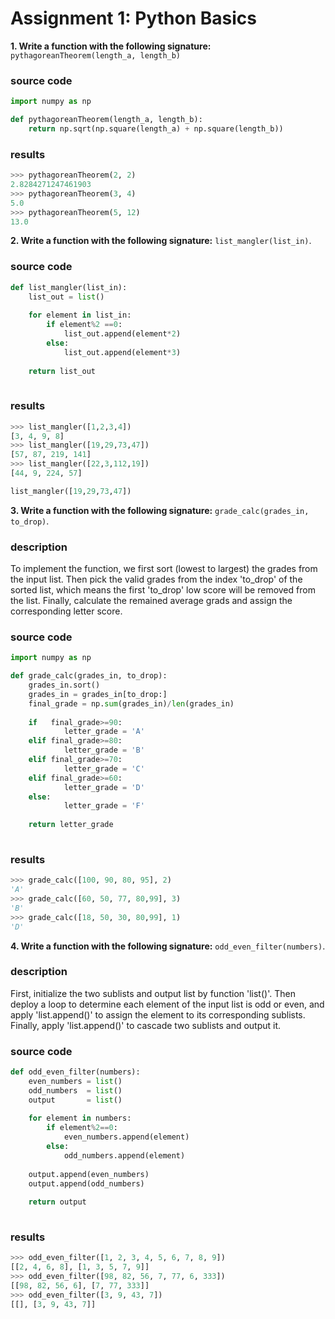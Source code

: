 # Assignment 1: Python Basics

**1. Write a function with the following signature:** `pythagoreanTheorem(length_a, length_b)`
### source code
```python
import numpy as np

def pythagoreanTheorem(length_a, length_b):
    return np.sqrt(np.square(length_a) + np.square(length_b))
```

### results
```python
>>> pythagoreanTheorem(2, 2)
2.8284271247461903
>>> pythagoreanTheorem(3, 4)
5.0
>>> pythagoreanTheorem(5, 12)
13.0
```
**2. Write a function with the following signature:** `list_mangler(list_in)`.
### source code
```python
def list_mangler(list_in):
    list_out = list()
    
    for element in list_in:
        if element%2 ==0:
            list_out.append(element*2) 
        else:
            list_out.append(element*3)
        
    return list_out
    
```
### results

```python
>>> list_mangler([1,2,3,4])
[3, 4, 9, 8]
>>> list_mangler([19,29,73,47])
[57, 87, 219, 141]
>>> list_mangler([22,3,112,19])
[44, 9, 224, 57]
```




    



```python
list_mangler([19,29,73,47])
```
**3. Write a function with the following signature:** `grade_calc(grades_in, to_drop)`.
### description
To implement the function, we first sort (lowest to largest) the grades from the input list. Then pick the valid grades from the index 'to_drop' of the sorted list, which means the first 'to_drop' low score will be removed from the list. Finally, calculate the remained average grads and assign the corresponding letter score.
### source code
```python
import numpy as np

def grade_calc(grades_in, to_drop):
    grades_in.sort()
    grades_in = grades_in[to_drop:]
    final_grade = np.sum(grades_in)/len(grades_in)
    
    if   final_grade>=90:
            letter_grade = 'A'
    elif final_grade>=80:
            letter_grade = 'B' 
    elif final_grade>=70:
            letter_grade = 'C'
    elif final_grade>=60:
            letter_grade = 'D'
    else:
            letter_grade = 'F'
    
    return letter_grade
        
```

### results
```python
>>> grade_calc([100, 90, 80, 95], 2)
'A'
>>> grade_calc([60, 50, 77, 80,99], 3)
'B'
>>> grade_calc([18, 50, 30, 80,99], 1)
'D'
```




    


**4. Write a function with the following signature:** `odd_even_filter(numbers)`.
### description
First, initialize the two sublists and output list by function 'list()'. Then deploy a loop to determine each element of the input list is odd or even, and apply 'list.append()' to assign the element to its corresponding sublists. Finally, apply 'list.append()' to cascade two sublists and output it.
### source code
```python
def odd_even_filter(numbers):
    even_numbers = list()
    odd_numbers  = list()
    output       = list()
    
    for element in numbers:
        if element%2==0:
            even_numbers.append(element)
        else:
            odd_numbers.append(element)
    
    output.append(even_numbers)
    output.append(odd_numbers)
    
    return output
    
```

### results
```python
>>> odd_even_filter([1, 2, 3, 4, 5, 6, 7, 8, 9])
[[2, 4, 6, 8], [1, 3, 5, 7, 9]]
>>> odd_even_filter([98, 82, 56, 7, 77, 6, 333])
[[98, 82, 56, 6], [7, 77, 333]]
>>> odd_even_filter([3, 9, 43, 7])
[[], [3, 9, 43, 7]]
```






    


